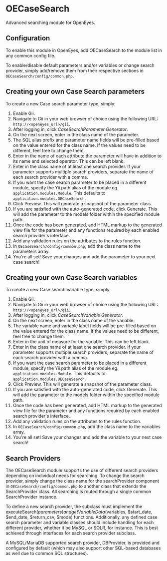 # OECaseSearch
Advanced searching module for OpenEyes.

## Configuration
To enable this module in OpenEyes, add OECaseSearch to the module list in any common config file.

To enable/disable default parameters and/or variables or change search provider, simply add/remove them from their respective sections in `OECaseSearch/config/common.php`.

## Creating your own Case Search parameters
To create a new Case search parameter type, simply:

1. Enable Gii.
2. Navigate to Gii in your web browser of choice using the following URL: `http://<openeyes_url>/gii`.
3. After logging in, click *CaseSearchParameter Generator*.
4. On the next screen, enter in the class name of the parameter.
5. The SQL alias prefix and parameter name fields will be pre-filled based on the value entered for the class name. If the values need to be different, feel free to change them.
6. Enter in the name of each attribute the parameter will have in addition to its name and selected operator. This can be left blank.
7. Enter in the class name of at least one search provider. If your parameter supports multiple search providers, separate the name of each search provider with a comma.
8. If you want the case search parameter to be placed in a different module, specify the Yii path alias of the module eg. `application.modules.Module`. This defaults to `application.modules.OECaseSearch`.
9. Click Preview. This will generate a snapshot of the parameter class.
10. If you are satisfied with the auto-generated code, click Generate. This will add the parameter to the models folder within the specified module path.
11. Once the code has been generated, add HTML markup to the generated view file for the parameter and any functions required by each enabled search provider's interface.
12. Add any validation rules on the attributes to the rules function.
13. In `OECaseSearch/config/common.php`, add the class name to the parameters array.
14. You're all set! Save your changes and add the parameter to your next case search!

## Creating your own Case Search variables
To create a new Case search variable type, simply:

1. Enable Gii.
2. Navigate to Gii in your web browser of choice using the following URL: `http://<openeyes_url>/gii`.
3. After logging in, click *CaseSearchVariable Generator*.
4. On the next screen, enter in the class name of the variable.
5. The variable name and variable label fields will be pre-filled based on the value entered for the class name. If the values need to be different, feel free to change them.
6. Enter in the unit of measure for the variable. This can be left blank.
7. Enter in the class name of at least one search provider. If your parameter supports multiple search providers, separate the name of each search provider with a comma.
8. If you want the case search parameter to be placed in a different module, specify the Yii path alias of the module eg. `application.modules.Module`. This defaults to `application.modules.OECaseSearch`.
9. Click Preview. This will generate a snapshot of the parameter class.
10. If you are satisfied with the auto-generated code, click Generate. This will add the parameter to the models folder within the specified module path.
11. Once the code has been generated, add HTML markup to the generated view file for the parameter and any functions required by each enabled search provider's interface.
12. Add any validation rules on the attributes to the rules function.
13. In `OECaseSearch/config/common.php`, add the class name to the variables array.
14. You're all set! Save your changes and add the variable to your next case search!

## Search Providers
The OECaseSearch module supports the use of different search providers depending on individual needs for searching. To change the search provider, simply change the class name for the searchProvider component in `OECaseSearch/config/common.php` to another class that extends the SearchProvider class. All searching is routed through a single common SearchProvider instance.

To define a new search provider, the subclass must implement the executeSearch($parameters) and getVariableData($variables, $start_date, $end_date, $return_csv, $mode) functions. Additionally, any defined case search parameter and variable classes should include handling for each different provider, whether it be MySQL or SOLR, for instance. This is best achieved through interfaces for each search provider subclass.

A MySQL/MariaDB supported search provider, DBProvider, is provided and configured by default (which may also support other SQL-based databases as well due to common SQL structures).
